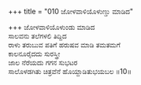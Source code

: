 +++
title = "010 ಜೋಳವಾಳಿಯೊಳುಣ್ಡು ಮಾಡಿದ"

+++
ಜೋಳವಾಳಿಯೊಳುಂಡು ಮಾಡಿದ  
ಸಾಲವನು ತಲೆಗಳಲಿ ತಿದ್ದಿದ  
ರಾಳು ತರುಬುವ ಪತಿಗೆ ಹರುಷವ ಮಾಡಿ ತಮತಮಗೆ  
ಕಾಲನೂರೈದದು ಸುರಸ್ತ್ರೀ  
ಜಾಲ ನೆರೆಯದು ಗಗನ ಸುಭಟರ  
ಸಾಲೊಳಡಗಿತು ಚಿತ್ರವೆನೆ ಹೊಯ್ದಾಡಿತುಭಯಬಲ      ॥10॥